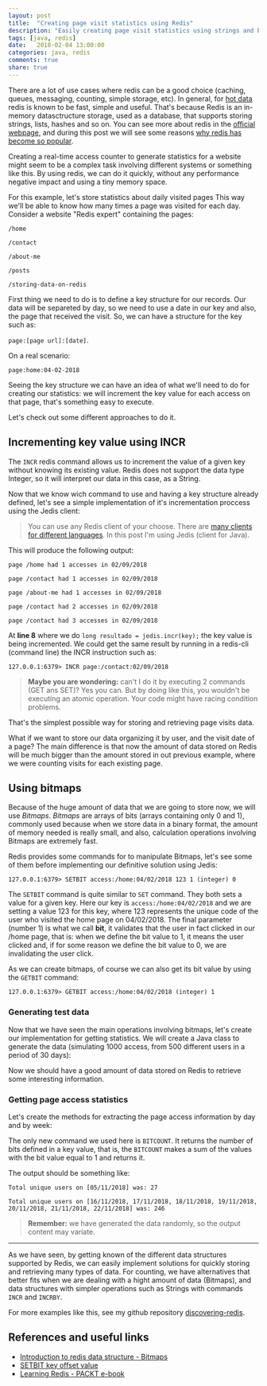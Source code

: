 ```yaml
---
layout: post
title:  "Creating page visit statistics using Redis"
description: "Easily creating page visit statistics using strings and bitmaps on Redis."
tags: [java, redis]
date:   2018-02-04 13:00:00
categories: java, redis
comments: true
share: true
---
```


There are a lot of use cases where redis can be a good choice (caching, queues, messaging, counting, simple storage, etc). In general, for [hot data](http://searchstorage.techtarget.com/definition/hot-data) redis is known to be fast, simple and useful. That's because Redis is an in-memory datasctructure storage, used as a database, that supports storing strings, lists, hashes and so on. You can see more about redis in the [official webpage,](https://redis.io/) and during this post we will see some reasons [why redis has become so popular](https://www.atlantic.net/cloud-hosting/why-redis-has-become-so-popular-fast-open-source/).

Creating a real-time access counter to generate statistics for a website might seem to be a complex task involving different systems or something like this. By using redis, we can do it quickly, without any performance negative impact and using a tiny memory space.

For this example, let's store statistics about daily visited pages This way we'll be able to know how many times a page was visited for each day. Consider a website "Redis expert" containing the pages:

``` 
/home

/contact

/about-me

/posts

/storing-data-on-redis
```

First thing we need to do is to define a key structure for our records.  Our data will be separeted by day, so we need to use a date in our key and also, the page that received the visit. So, we can have a structure for the key such as: 

`page:[page url]:[date]`.	

On a real scenario:

`page:home:04-02-2018`

Seeing the key structure we can have an idea of what we'll need to do for creating our statistics: we will increment the key value for each access on that page, that's something easy to execute. 

Let's check out some different approaches to do it.

Incrementing key value using INCR
-------------
The `INCR` redis command allows us to increment the value of a given key without knowing its existing value. Redis does not support the data type Integer, so it will interpret our data in this case, as a String.

Now that we know wich command to use and having a key structure already defined, let's see a simple implementation of it's incrementation proccess using the Jedis client:

> You can use any Redis client of your choose. There are [many clients for different languages](https://redis.io/clients). In this post I'm using Jedis (client for Java).

<script src="https://gist.github.com/andreybleme/aacf7b82af54c337040e46ddbd56e2a5.js"></script>

This will produce the following output:

```
page /home had 1 accesses in 02/09/2018

page /contact had 1 accesses in 02/09/2018

page /about-me had 1 accesses in 02/09/2018

page /contact had 2 accesses in 02/09/2018

page /contact had 3 accesses in 02/09/2018
```
At **line 8** where we do `long resultado = jedis.incr(key);` the key value is being incremented. We could get the same result by running in a redis-cli (command line) the INCR instruction such as:

`127.0.0.1:6379> INCR page:/contact:02/09/2018`

 > **Maybe you are wondering:** can't I do it by executing 2 commands (GET ans SET)? Yes you can. But by doing like this, you wouldn't be executing an atomic operation. Your code might have racing condition problems. 

That's the simplest possible way for storing and retrieving page visits data.

What if we want to store our data organizing it by user, and the visit date of a page? The main difference is that now the amount of data stored on Redis will be much bigger than the amount stored in out previous example, where we were counting visits for each existing page.


Using bitmaps
-------------
Because of the huge amount of data that we are going to store now, we will use *Bitmaps*. *Bitmaps* are arrays of bits (arrays containing only 0 and 1), commonly used because when we store data in a binary format, the amount of memory needed is really small, and also, calculation operations involving Bitmaps are extremely fast. 

Redis provides some commands for to manipulate Bitmaps, let's see some of them before implementing our definitive solution using Jedis:


`127.0.0.1:6379> SETBIT access:/home:04/02/2018 123 1
(integer) 0`

The `SETBIT` command is quite similar to `SET` command. They both sets a value for a given key. Here our key is `access:/home:04/02/2018` and we are setting a value 123 for this key, where 123 represents the unique code of the user who visited the home page on 04/02/2018. The final parameter (number 1) is what we call **bit**, it validates that the user  in fact clicked in our /home page, that is: when we define the bit value to 1, it means the user clicked and, if for some reason we define the bit value to 0, we are invalidating the user click.

As we can create bitmaps, of course we can also get its bit value by using the `GETBIT` command:

`127.0.0.1:6379> GETBIT access:/home:04/02/2018
(integer) 1`

### Generating test data
Now that we have seen the main operations involving bitmaps, let's create our implementation for getting statistics. We will create a Java class to generate the data (simulating 1000 access, from 500 different users in a period of 30 days):

<script src="https://gist.github.com/andreybleme/2b6378a5ea04c3bdb6abff203ed49ce3.js"></script>

Now we should have a good amount of data stored on Redis to retrieve some interesting information.


### Getting page access statistics
Let's create the methods for extracting the page access information by day and by week:

<script src="https://gist.github.com/andreybleme/53a476d807dbf684275f0295d5bacd43.js"></script>

The only new command we used here is `BITCOUNT`. It returns the number of bits defined in a key value, that is, the `BITCOUNT` makes a sum of the values with the bit value equal to 1 and returns it.

The output should be something like:

```
Total unique users on [05/11/2018] was: 27

Total unique users on [16/11/2018, 17/11/2018, 18/11/2018, 19/11/2018, 20/11/2018, 21/11/2018, 22/11/2018] was: 246
```

> **Remember:** we have generated the data randomly, so the output content may variate.

---

As we have seen, by getting known of the different data structures supported by Redis, we can easily implement solutions for quickly storing and retrieving many types of data. For counting, we have alternatives that better fits when we are dealing with a hight amount of data (Bitmaps), and data structures with simpler operations such as Strings with commands `INCR` and `INCRBY`.

For more examples like this, see my github repository [discovering-redis](https://github.com/andreybleme/discovering-redis/tree/master/src/main/java/com/discovering/redis).



References and useful links
-------------
- [Introduction to redis data structure - Bitmaps](https://scalegrid.io/blog/introduction-to-redis-data-structure-bitmaps/)
- [ SETBIT key offset value ](https://redis.io/commands/setbit)
- [Learning Redis - PACKT e-book](https://www.packtpub.com/big-data-and-business-intelligence/learning-redis)

